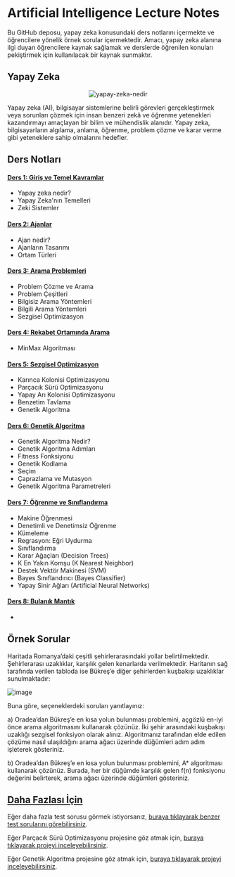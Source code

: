 # Artificial Intelligence Lecture Notes
Bu GitHub deposu, yapay zeka konusundaki ders notlarını içermekte ve öğrencilere yönelik örnek sorular içermektedir. Amacı, yapay zeka alanına ilgi duyan öğrencilere kaynak sağlamak ve derslerde öğrenilen konuları pekiştirmek için kullanılacak bir kaynak sunmaktır.
## Yapay Zeka

<p align="center">
  <img src="https://github.com/saygix/Artificial-Intelligence-Lecture-Notes/assets/139467552/2ec260dd-d169-40fd-9f17-62b7023af655" alt="yapay-zeka-nedir">
</p>

Yapay zeka (AI), bilgisayar sistemlerine belirli görevleri gerçekleştirmek veya sorunları çözmek için insan benzeri zekâ ve öğrenme yetenekleri kazandırmayı amaçlayan bir bilim ve mühendislik alanıdır. Yapay zeka, bilgisayarların algılama, anlama, öğrenme, problem çözme ve karar verme gibi yeteneklere sahip olmalarını hedefler.


## Ders Notları
#### [Ders 1: Giriş ve Temel Kavramlar]()
- Yapay zeka nedir?
- Yapay Zeka'nın Temelleri
- Zeki Sistemler
#### [Ders 2: Ajanlar]()
- Ajan nedir?
- Ajanların Tasarımı
- Ortam Türleri
#### [Ders 3: Arama Problemleri]()
- Problem Çözme ve Arama
- Problem Çeşitleri
- Bilgisiz Arama Yöntemleri
- Bilgili Arama Yöntemleri
- Sezgisel Optimizasyon
#### [Ders 4: Rekabet Ortamında Arama]() 
- MinMax Algoritması
#### [Ders 5: Sezgisel Optimizasyon]() 
- Karınca Kolonisi Optimizasyonu
- Parçacık Sürü Optimizasyonu
- Yapay Arı Kolonisi Optimizasyonu
- Benzetim Tavlama
- Genetik Algoritma
#### [Ders 6: Genetik Algoritma]() 
- Genetik Algoritma Nedir?
- Genetik Algoritma Adımları
- Fitness Fonksiyonu
- Genetik Kodlama
- Seçim
- Çaprazlama ve Mutasyon
- Genetik Algoritma Parametreleri
#### [Ders 7: Öğrenme ve Sınıflandırma]() 
- Makine Öğrenmesi
- Denetimli ve Denetimsiz Öğrenme
- Kümeleme
- Regrasyon: Eğri Uydurma
- Sınıflandırma
- Karar Ağaçları (Decision Trees)
-  K En Yakın Komşu (K Nearest Neighbor)
-  Destek Vektör Makinesi (SVM)
-  Bayes Sınıflandırıcı (Bayes Classifier)
-  Yapay Sinir Ağları (Artificial Neural Networks)
#### [Ders 8: Bulanık Mantık]() 
-  
## Örnek Sorular
Haritada Romanya’daki çeşitli şehirlerarasındaki yollar belirtilmektedir. Şehirlerarası uzaklıklar, karşılık gelen kenarlarda verilmektedir. Haritanın sağ tarafında verilen tabloda ise Bükreş’e diğer şehirlerden kuşbakışı uzaklıklar sunulmaktadır:

![image](https://github.com/saygix/Artificial-Intelligence-Lecture-Notes/assets/139467552/315bb78b-2886-41ca-9e9f-ef4fcd153b55) 

Buna göre, seçeneklerdeki soruları yanıtlayınız:

a) Oradea’dan Bükreş’e en kısa yolun bulunması problemini, açgözlü en-iyi önce arama algoritmasını kullanarak çözünüz. İki şehir arasındaki kuşbakışı uzaklığı sezgisel fonksiyon olarak alınız. Algoritmanız tarafından elde edilen çözüme nasıl ulaşıldığını arama ağacı üzerinde düğümleri adım adım işleterek gösteriniz. 

b) Oradea’dan Bükreş’e en kısa yolun bulunması problemini, A* algoritması kullanarak çözünüz. Burada, her bir düğümde karşılık gelen f(n) fonksiyonu değerini belirterek, arama ağacı üzerinde düğümleri gösteriniz.
## [Daha Fazlası İçin]()

Eğer daha fazla test sorusu görmek istiyorsanız, [buraya tıklayarak benzer test sorularını görebilirsiniz](https://www.sanfoundry.com/artificial-intelligence-questions-answers-test/).

Eğer Parçacık Sürü Optimizasyonu projesine göz atmak için, [buraya tıklayarak projeyi inceleyebilirsiniz](https://github.com/saygix/Particle-Swarm-Optimization-PSO).

Eğer Genetik Algoritma projesine göz atmak için, [buraya tıklayarak projeyi inceleyebilirsiniz](https://github.com/saygix/GENETIC-ALGORITHM-BASED-FEATURE-SELECTION-AND-RANDOM-FOREST-CLASSIFICATION-SYSTEM).



